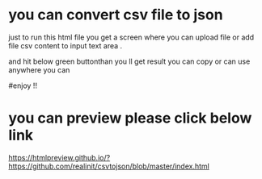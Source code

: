# you can convert csv file to json 

 just to run this html file you get a screen where you can upload file or add file csv  content to input text area .

 and hit below green buttonthan you ll get result you can copy or can use anywhere you can 

 #enjoy !!
 
 # you can preview please click below link 
 
 https://htmlpreview.github.io/?https://github.com/realinit/csvtojson/blob/master/index.html

